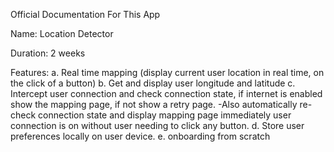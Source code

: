 Official Documentation For This App

Name: Location Detector

Duration: 2 weeks

Features: 
a. Real time mapping (display current user location in real time, on the click of a button)
b. Get and display user longitude and latitude
c. Intercept user connection and check connection state, if internet is enabled show the mapping page, if not show a retry page.
    -Also automatically re-check connection state and display mapping page immediately user connection is on without user needing to click any button.
d. Store user preferences locally on user device.
e. onboarding from scratch
